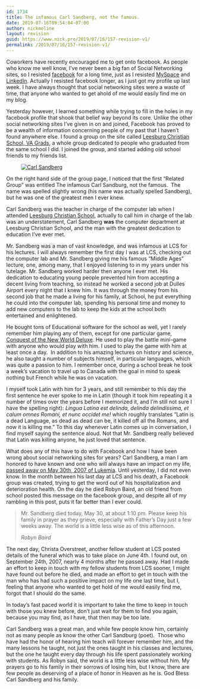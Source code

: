 ```yaml
---
id: 1734
title: The infamous Carl Sandberg, not the famous.
date: 2019-07-16T09:54:04-07:00
author: nickmoline
layout: revision
guid: https://www.nick.pro/2019/07/16/157-revision-v1/
permalink: /2019/07/16/157-revision-v1/
---
```

Coworkers have recently encouraged me to get onto facebook. As people who know me well know, I&#8217;ve never been a big fan of Social Networking sites, so I resisted <a rel="noopener noreferrer" href="http://www.facebook.com/profile.php?id=656268335" target="_blank">facebook</a> for a long time, just as I resisted <a rel="noopener noreferrer" href="http://www.myspace.com/nickmoline" target="_blank">MySpace</a> and <a rel="noopener noreferrer" href="https://www.linkedin.com/in/nickmoline" target="_blank">LinkedIn</a>. Actually I resisted facebook longer, as I just got my profile up last week. I have always thought that social networking sites were a waste of time, that anyone who wanted to get ahold of me would easily find me on my blog.

Yesterday however, I learned something while trying to fill in the holes in my facebook profile that shook that belief way beyond its core. Unlike the other social networking sites I&#8217;ve given in on and joined, Facebook has proved to be a wealth of information concerning people of my past that I haven&#8217;t found anywhere else. I found a group on the site called <a rel="noopener noreferrer" href="http://www.facebook.com/group.php?gid=2411953911" target="_blank">Leesburg Christian School, VA Grads</a>, a whole group dedicated to people who graduated from the same school I did. I joined the group, and started adding old school friends to my friends list.

<!--more-->

<div class="wp-block-image">
  <figure class="alignright"><a href="https://i1.wp.com/www.nick.pro/wp-content/uploads/2007/09/n2335901172_6580.jpg?ssl=1"><img src="https://i0.wp.com/www.nick.pro/wp-content/uploads/2007/09/n2335901172_6580.thumbnail.jpg?w=760&#038;ssl=1" alt="Carl Sandberg" data-recalc-dims="1" /></a></figure>
</div>

On the right hand side of the group page, I noticed that the first &#8220;Related Group&#8221; was entitled <span class="removed_link" title="http://www.facebook.com/group.php?gid=2335901172">The infamous Carl Sandburg, not the famous.</span>&nbsp; The name was spelled slightly wrong (his name was actually spelled Sandberg), but he was one of the greatest men I ever knew.

Carl Sandberg was the teacher in charge of the computer lab when I attended <a href="http://www.leesburgchristianschool.org/" target="_blank" rel="noopener noreferrer">Leesburg Christian School</a>, actually to call him in charge of the lab was an understatement, Carl Sandberg **was** the computer department at Leesburg Christian School, and the man with the greatest dedication to education I&#8217;ve ever met.

Mr. Sandberg was a man of vast knowledge, and was infamous at LCS for his lectures. I will always remember the first day I was at LCS, checking out the computer lab and Mr. Sandberg giving me his famous &#8220;Middle Ages&#8221; lecture, one, among many, that I enjoyed listening to in my years under his tutelage. Mr. Sandberg worked harder then anyone I ever met. His dedication to educating young people prevented him from accepting a decent living from teaching, so instead he worked a second job at Dulles Airport every night that I knew him. It was through the money from his second job that he made a living for his family, at School, he put everything he could into the computer lab, spending his personal time and money to add new computers to the lab to keep the kids at the school both entertained and enlightened.

He bought tons of Educational software for the school as well, yet I rarely remember him playing any of them, except for one particular game, [Conquest of the New World Deluxe](http://www.amazon.com/gp/redirect.html?ie=UTF8&location=http%3A%2F%2Fwww.amazon.com%2FConquest-New-World-Deluxe-Boxed%2Fdp%2FB0002QSJ1E%2F&tag=nickdotpro-20&linkCode=ur2&camp=1789&creative=9325). He used to play the battle mini-game with anyone who would play with him. I used to play the game with him at least once a day.  In addition to his amazing lectures on history and science, he also taught a number of subjects himself, in particular languages, which was quite a passion to him. I remember once, during a school break he took a week&#8217;s vacation to travel up to Canada with the goal in mind to speak nothing but French while he was on vacation. 

I myself took Latin with him for 3 years, and still remember to this day the first sentence he ever spoke to me in Latin (though it took him repeating it a number of times over the years before I memorized it, and I&#8217;m still not sure I have the spelling right): _Lingua Latina est delinda, delinda delindissima, et calum omnes Romani, et nunc occidet me!_ which roughly translates &#8220;Latin is a dead Language, as dead as dead can be, it killed off all the Romans, and now it is killing me.&#8221; To this day whenever Latin comes up in conversation, I find myself saying the sentence aloud. Not that Mr. Sandberg really believed that Latin was killing anyone, he just loved that sentence.

What does any of this have to do with Facebook and how I have been wrong about social networking sites for years? Carl Sandberg, a man I am honored to have known and one who will always have an impact on my life, <a rel="noopener noreferrer" href="http://www.washingtonpost.com/wp-dyn/content/article/2007/06/08/AR2007060802692.html?tid=informbox" target="_blank">passed away on May 30th, 2007 of Lukemia</a>. Until yesterday, I did not even know. In the month between his last day at LCS and his death, a Facebook group was created, trying to get the word out of his hospitalization and deterioration health. On the day he died Robyn Baird, an old friend from school posted this message on the facebook group, and despite all of my rambling in this post, puts it far better than I ever could.

<blockquote class="wp-block-quote">
  <p>
    Mr. Sandberg died today, May 30, at about 1:10 pm. Please keep his family in prayer as they grieve, especially with Father&#8217;s Day just a few weeks away. The world is a little less wise as of this afternoon.
  </p>
  
  <cite>Robyn Baird</cite>
</blockquote>

The next day, Christa Overstreet, another fellow student at LCS posted details of the funeral which was to take place on June 4th. I found out, on September 24th, 2007, nearly 4 months after he passed away. Had I made an effort to keep in touch with my fellow students from LCS sooner, I might have found out before he died, and made an effort to get in touch with the man who has had such a positive impact on my life one last time, but I, feeling that anyone who wanted to get hold of me would easily find me, forgot that I should do the same.

In today&#8217;s fast paced world it is important to take the time to keep in touch with those you knew before, don&#8217;t just wait for them to find you again, because you may find, as I have, that then may be too late.

Carl Sandberg was a great man, and while few people know him, certainly not as many people as know the other Carl Sandburg (poet). &nbsp;Those who have had the honor of hearing him teach will forever remember him, and the many lessons he taught, not just the ones taught in his classes and lectures, but the one he taught every day through his life spent passionately working with students. As Robyn said, the world is a little less wise without him. My prayers go to his family in their sorrows of losing him, but I know, there are few people as deserving of a place of honor in Heaven as he is. God Bless Carl Sandberg and his family.